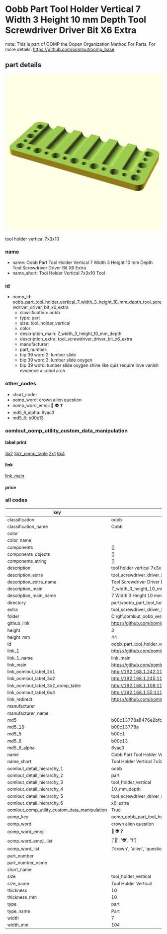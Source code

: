 # Oobb Part Tool Holder Vertical 7 Width 3 Height 10 mm Depth Tool Screwdriver Driver Bit X6 Extra  

note: This is part of OOMP the Oopen Organization Method For Parts. For more details: https://github.com/oomlout/oomp_base

##  part details
  

[![](3dpr.png)](3dpr.png)

tool holder vertical 7x3x10



### name
* name: Oobb Part Tool Holder Vertical 7 Width 3 Height 10 mm Depth Tool Screwdriver Driver Bit X6 Extra
* name_short: Tool Holder Vertical 7x3x10 Tool
### id
* oomp_id: oobb_part_tool_holder_vertical_7_width_3_height_10_mm_depth_tool_screwdriver_driver_bit_x6_extra
  * classification: oobb
  * type: part
  * size: tool_holder_vertical
  * color: 
  * description_main: 7_width_3_height_10_mm_depth
  * description_extra: tool_screwdriver_driver_bit_x6_extra
  * manufacturer: 
  * part_number: 
  * bip 39 word 2: lumber slide
  * bip 39 word 3: lumber slide oxygen
  * bip 39 word: lumber slide oxygen shine like quiz require love vanish evidence alcohol arch

### other_codes
* short_code: 
* oomp_word: crown alien question
* oomp_word_emoji :crown: :alien: :question:
* md5_6_alpha: 6vac3
* md5_6: b00c13






### oomlout_oomp_utility_custom_data_manipulation
#### label print
[3x2](http://192.168.1.245:1112/?label=oomp%206vac3)
[3x2_oomp_table](http://192.168.1.108:1112/?label=oomp%206vac3)
[2x1](http://192.168.1.242:1112/?label=oomp%206vac3)
[6x4](http://192.168.1.55:1112/?label=oomp%206vac3)    

#### link

[link_main](https://github.com/oomlout/oomlout_oobb_version_4_generated_parts/tree/main/navigation_oomp/oobb/part/tool_holder_vertical/7_width_3_height_10_mm_depth/tool_screwdriver_driver_bit_x6_extra/part)                              

#### price







### all codes 
| key | value |  
| --- | --- |  
| classification | oobb |  
| classification_name | Oobb |  
| color |  |  
| color_name |  |  
| components | [] |  
| components_objects | [] |  
| components_string | [] |  
| description | tool holder vertical 7x3x10 |  
| description_extra | tool_screwdriver_driver_bit_x6_extra |  
| description_extra_name | Tool Screwdriver Driver Bit X6 Extra |  
| description_main | 7_width_3_height_10_mm_depth |  
| description_main_name | 7 Width 3 Height 10 mm Depth |  
| directory | parts/oobb_part_tool_holder_vertical_7_width_3_height_10_mm_depth_tool_screwdriver_driver_bit_x6_extra |  
| extra | tool_screwdriver_driver_bit_x6 |  
| folder | C:\gh\oomlout_oobb_version_4_generated_parts\parts\oobb_part_tool_holder_vertical_7_width_3_height_10_mm_depth_tool_screwdriver_driver_bit_x6_extra |  
| github_link | https://github.com/oomlout/oomlout_oomp_part_src/tree/main/parts/oobb_part_tool_holder_vertical_7_width_3_height_10_mm_depth_tool_screwdriver_driver_bit_x6_extra |  
| height | 3 |  
| height_mm | 44 |  
| id | oobb_part_tool_holder_vertical_7_width_3_height_10_mm_depth_tool_screwdriver_driver_bit_x6_extra |  
| link_1 | https://github.com/oomlout/oomlout_oobb_version_4_generated_parts/tree/main/navigation_oomp/oobb/part/tool_holder_vertical/7_width_3_height_10_mm_depth/tool_screwdriver_driver_bit_x6_extra/part |  
| link_1_name | link_main |  
| link_main | https://github.com/oomlout/oomlout_oobb_version_4_generated_parts/tree/main/navigation_oomp/oobb/part/tool_holder_vertical/7_width_3_height_10_mm_depth/tool_screwdriver_driver_bit_x6_extra/part |  
| link_oomlout_label_2x1 | http://192.168.1.242:1112/?label=oomp%206vac3 |  
| link_oomlout_label_3x2 | http://192.168.1.245:1112/?label=oomp%206vac3 |  
| link_oomlout_label_3x2_oomp_table | http://192.168.1.108:1112/?label=oomp%206vac3 |  
| link_oomlout_label_6x4 | http://192.168.1.55:1112/?label=oomp%206vac3 |  
| link_redirect | https://github.com/oomlout/oomlout_oobb_version_4_generated_parts/tree/main/parts/oobb_tool_holder_vertical_07_03_10_ex_tool_screwdriver_driver_bit_x6 |  
| manufacturer |  |  
| manufacturer_name |  |  
| md5 | b00c13778a8476e2bfc0dc5f3cb2e427 |  
| md5_10 | b00c13778a |  
| md5_5 | b00c1 |  
| md5_6 | b00c13 |  
| md5_6_alpha | 6vac3 |  
| name | Oobb Part Tool Holder Vertical 7 Width 3 Height 10 mm Depth Tool Screwdriver Driver Bit X6 Extra |  
| name_short | Tool Holder Vertical 7x3x10 Tool |  
| oomlout_detail_hierarchy_1 | oobb |  
| oomlout_detail_hierarchy_2 | part |  
| oomlout_detail_hierarchy_3 | tool_holder_vertical |  
| oomlout_detail_hierarchy_4 | 10_mm_depth |  
| oomlout_detail_hierarchy_5 | tool_screwdriver_driver_bit |  
| oomlout_detail_hierarchy_6 | x6_extra |  
| oomlout_oomp_utility_custom_data_manipulation | True |  
| oomp_key | oomp_oobb_part_tool_holder_vertical_7_width_3_height_10_mm_depth_tool_screwdriver_driver_bit_x6_extra |  
| oomp_word | crown alien question |  
| oomp_word_emoji | :crown: :alien: :question: |  
| oomp_word_emoji_list | [':crown:', ':alien:', ':question:'] |  
| oomp_word_list | ['crown', 'alien', 'question'] |  
| part_number |  |  
| part_number_name |  |  
| short_name |  |  
| size | tool_holder_vertical |  
| size_name | Tool Holder Vertical |  
| thickness | 10 |  
| thickness_mm | 10 |  
| type | part |  
| type_name | Part |  
| width | 7 |  
| width_mm | 104 |  
